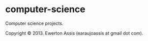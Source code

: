 computer-science
================

Computer science projects.

Copyright &copy; 2013. Ewerton Assis (earaujoassis at gmail dot com).

